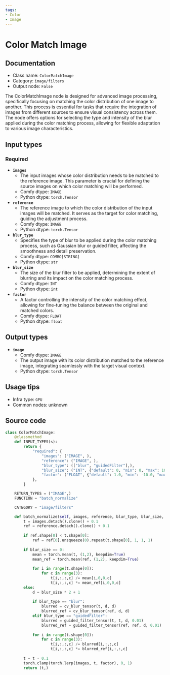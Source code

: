 ```yaml
---
tags:
- Color
- Image
---
```


# Color Match Image
## Documentation
- Class name: `ColorMatchImage`
- Category: `image/filters`
- Output node: `False`

The ColorMatchImage node is designed for advanced image processing, specifically focusing on matching the color distribution of one image to another. This process is essential for tasks that require the integration of images from different sources to ensure visual consistency across them. The node offers options for selecting the type and intensity of the blur applied during the color matching process, allowing for flexible adaptation to various image characteristics.
## Input types
### Required
- **`images`**
    - The input images whose color distribution needs to be matched to the reference image. This parameter is crucial for defining the source images on which color matching will be performed.
    - Comfy dtype: `IMAGE`
    - Python dtype: `torch.Tensor`
- **`reference`**
    - The reference image to which the color distribution of the input images will be matched. It serves as the target for color matching, guiding the adjustment process.
    - Comfy dtype: `IMAGE`
    - Python dtype: `torch.Tensor`
- **`blur_type`**
    - Specifies the type of blur to be applied during the color matching process, such as Gaussian blur or guided filter, affecting the smoothness and detail preservation.
    - Comfy dtype: `COMBO[STRING]`
    - Python dtype: `str`
- **`blur_size`**
    - The size of the blur filter to be applied, determining the extent of blurring and its impact on the color matching process.
    - Comfy dtype: `INT`
    - Python dtype: `int`
- **`factor`**
    - A factor controlling the intensity of the color matching effect, allowing for fine-tuning the balance between the original and matched colors.
    - Comfy dtype: `FLOAT`
    - Python dtype: `float`
## Output types
- **`image`**
    - Comfy dtype: `IMAGE`
    - The output image with its color distribution matched to the reference image, integrating seamlessly with the target visual context.
    - Python dtype: `torch.Tensor`
## Usage tips
- Infra type: `GPU`
- Common nodes: unknown


## Source code
```python
class ColorMatchImage:
    @classmethod
    def INPUT_TYPES(s):
        return {
            "required": {
                "images": ("IMAGE", ),
                "reference": ("IMAGE", ),
                "blur_type": (["blur", "guidedFilter"],),
                "blur_size": ("INT", {"default": 0, "min": 0, "max": 1023}),
                "factor": ("FLOAT", {"default": 1.0, "min": -10.0, "max": 10.0, "step": 0.01,  "round": 0.01}),
            },
        }

    RETURN_TYPES = ("IMAGE",)
    FUNCTION = "batch_normalize"

    CATEGORY = "image/filters"

    def batch_normalize(self, images, reference, blur_type, blur_size, factor):
        t = images.detach().clone() + 0.1
        ref = reference.detach().clone() + 0.1
        
        if ref.shape[0] < t.shape[0]:
            ref = ref[0].unsqueeze(0).repeat(t.shape[0], 1, 1, 1)
        
        if blur_size == 0:
            mean = torch.mean(t, (1,2), keepdim=True)
            mean_ref = torch.mean(ref, (1,2), keepdim=True)
            
            for i in range(t.shape[0]):
                for c in range(3):
                    t[i,:,:,c] /= mean[i,0,0,c]
                    t[i,:,:,c] *= mean_ref[i,0,0,c]
        else:
            d = blur_size * 2 + 1
            
            if blur_type == "blur":
                blurred = cv_blur_tensor(t, d, d)
                blurred_ref = cv_blur_tensor(ref, d, d)
            elif blur_type == "guidedFilter":
                blurred = guided_filter_tensor(t, t, d, 0.01)
                blurred_ref = guided_filter_tensor(ref, ref, d, 0.01)
            
            for i in range(t.shape[0]):
                for c in range(3):
                    t[i,:,:,c] /= blurred[i,:,:,c]
                    t[i,:,:,c] *= blurred_ref[i,:,:,c]
        
        t = t - 0.1
        torch.clamp(torch.lerp(images, t, factor), 0, 1)
        return (t,)

```
